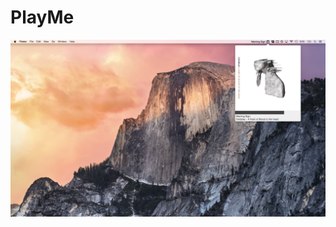 PlayMe
======
![alt tag](https://raw.githubusercontent.com/thetomcraig/PlayMe/master/PlayMePics/Screen%20Shot%202014-10-12%20at%205.55.46%20PM.png)
